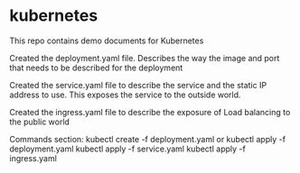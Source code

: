 # kubernetes
This repo contains demo documents for Kubernetes

Created the deployment.yaml file. Describes the way the image and port that needs to be described for the deployment

Created the service.yaml file to describe the service and the static IP address to use. This exposes the service to the outside world.

Created the ingress.yaml file to describe the exposure of Load balancing to the public world


Commands section:
kubectl create -f deployment.yaml or kubectl apply -f deployment.yaml
kubectl apply -f service.yaml
kubectl apply -f ingress.yaml 
